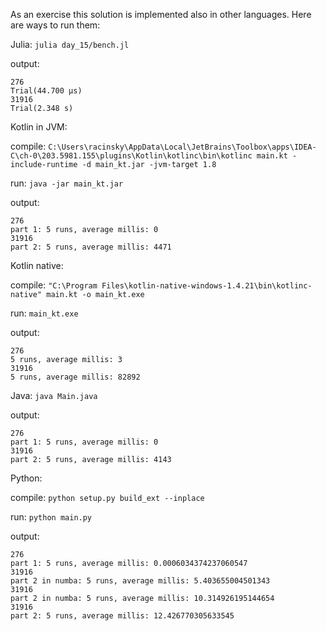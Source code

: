 As an exercise this solution is implemented also in other languages. 
Here are ways to run them:

Julia: `julia day_15/bench.jl`

output:
```
276
Trial(44.700 μs)
31916
Trial(2.348 s)
```

Kotlin in JVM:

compile: `C:\Users\racinsky\AppData\Local\JetBrains\Toolbox\apps\IDEA-C\ch-0\203.5981.155\plugins\Kotlin\kotlinc\bin\kotlinc main.kt -include-runtime -d main_kt.jar -jvm-target 1.8`

run: `java -jar main_kt.jar`

output:
```
276
part 1: 5 runs, average millis: 0
31916
part 2: 5 runs, average millis: 4471
```

Kotlin native:

compile: `"C:\Program Files\kotlin-native-windows-1.4.21\bin\kotlinc-native" main.kt -o main_kt.exe`

run: `main_kt.exe`

output:
```
276
5 runs, average millis: 3
31916
5 runs, average millis: 82892
```

Java: `java Main.java`

output:
```
276
part 1: 5 runs, average millis: 0
31916
part 2: 5 runs, average millis: 4143
```

Python: 

compile: `python setup.py build_ext --inplace`

run: `python main.py`

output:
```
276
part 1: 5 runs, average millis: 0.0006034374237060547
31916
part 2 in numba: 5 runs, average millis: 5.403655004501343
31916
part 2 in numba: 5 runs, average millis: 10.314926195144654
31916
part 2: 5 runs, average millis: 12.426770305633545
```